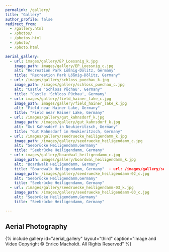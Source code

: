 ```yaml
---
permalink: /gallery/
title: "Gallery"
author_profile: false
redirect_from: 
  - /gallery.html
  - /photos/
  - /photos.html
  - /photo/
  - /photo.html

aerial_gallery:
  - url: images/gallery/EP_Loessnig_k.jpg
    image_path: images/gallery/EP_Loessnig_c.jpg
    alt: "Recreation Park Lößnig-Dölitz, Germany"
    title: "Recreation Park Lößnig-Dölitz, Germany"
  - url: /images/gallery/schloss_puechau_k.jpg
    image_path: /images/gallery/schloss_puechau_c.jpg
    alt: "Castle 'Schloss Püchau', Germany"
    title: "Castle 'Schloss Püchau', Germany"
  - url: images/gallery/field_hainer_lake_c.jpg
    image_path: images/gallery/field_hainer_lake_k.jpg
    alt: "Field near Hainer Lake, Germany"
    title: "Field near Hainer Lake, Germany"
  - url: /images/gallery/gut_kahnsdorf_k.jpg
    image_path: /images/gallery/gut_kahnsdorf_k.jpg
    alt: "Gut Kahnsdorf in Neukieritzsch, Germany"
    title: "Gut Kahnsdorf in Neukieritzsch, Germany"
  - url: /images/gallery/seedruecke_heiligendamm_k.jpg
    image_path: /images/gallery/seedruecke_heiligendamm_c.jpg
    alt: "Seebrücke Heiligendamm,Germany"
    title: "Seebrücke Heiligendamm, Germany"
  - url: images/gallery/boardwal_heiligendamm_c.jpg
    image_path: images/gallery/boardwal_heiligendamm_k.jpg
    alt: "Boardwalk Heiligendamm, Germany"
    title: "Boardwalk Heiligendamm, Germany"  - url: /images/gallery/seedruecke_heiligendamm-02_k.jpg
    image_path: /images/gallery/seedruecke_heiligendamm-02_c.jpg
    alt: "Seebrücke Heiligendamm,Germany"
    title: "Seebrücke Heiligendamm, Germany"
  - url: /images/gallery/seedruecke_heiligendamm-03_k.jpg
    image_path: /images/gallery/seedruecke_heiligendamm-03_c.jpg
    alt: "Seebrücke Heiligendamm,Germany"
    title: "Seebrücke Heiligendamm, Germany"

---
```



## Aerial Photography
{% include gallery id="aerial_gallery" layout="third" caption="Image and Video Copyright © Enrico Macholdt. All Rights Reserved" %}





